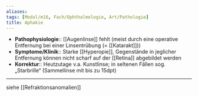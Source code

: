 ```yaml
---
aliases:
tags: [Modul/m16, Fach/Ophthalmologie, Art/Pathologie]
title: Aphakie
---
```

- **Pathophysiologie**:: [[Augenlinse]] fehlt (meist durch eine operative Entfernung bei einer Linsentrübung (= [[Katarakt]]))
- **Symptome/Klinik**:: Starke [[Hyperopie]], Gegenstände in jeglicher Entfernung können nicht scharf auf der [[Retina]] abgebildet werden 
- **Korrektur**:: Heutzutage v.a. Kunstlinse; in seltenen Fällen sog. „Starbrille“ (Sammellinse mit bis zu 15dpt)
---
siehe [[Refraktionsanomalien]]